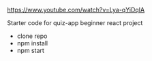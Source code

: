 https://www.youtube.com/watch?v=Lya-qYiDqIA

Starter code for quiz-app beginner react project

- clone repo
- npm install
- npm start
